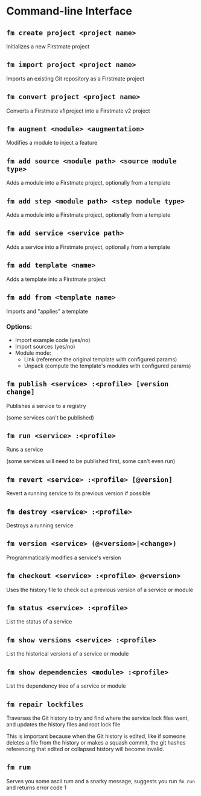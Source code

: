 # Command-line Interface

## `fm create project <project name>`
Initializes a new Firstmate project

## `fm import project <project name>`
Imports an existing Git repository as a Firstmate project

## `fm convert project <project name>`
Converts a Firstmate v1 project into a Firstmate v2 project

## `fm augment <module> <augmentation>`
Modifies a module to inject a feature

## `fm add source <module path> <source module type>`
Adds a module into a Firstmate project, optionally from a template

## `fm add step <module path> <step module type>`
Adds a module into a Firstmate project, optionally from a template

## `fm add service <service path>`
Adds a service into a Firstmate project, optionally from a template

## `fm add template <name>`
Adds a template into a Firstmate project

## `fm add from <template name>`
Imports and "applies" a template

### Options:
* Import example code (yes/no)
* Import sources (yes/no)
* Module mode:
    * Link (reference the original template with configured params)
    * Unpack (compute the template's modules with configured params)

## `fm publish <service> :<profile> [version change]`
Publishes a service to a registry

(some services can't be published)

## `fm run <service> :<profile>`
Runs a service

(some services will need to be published first, some can't even run)

## `fm revert <service> :<profile> [@version]`
Revert a running service to its previous version if possible

## `fm destroy <service> :<profile>`
Destroys a running service

## `fm version <service> (@<version>|<change>)`
Programmatically modifies a service's version

## `fm checkout <service> :<profile> @<version>`
Uses the history file to check out a previous version of a service or module

## `fm status <service> :<profile>`
List the status of a service

## `fm show versions <service> :<profile>`
List the historical versions of a service or module

## `fm show dependencies <module> :<profile>`
List the dependency tree of a service or module

## `fm repair lockfiles`
Traverses the Git history to try and find where the service lock files went, and updates the history files and root lock file

This is important because when the Git history is edited, like if someone deletes a file from the history or makes a squash commit, the git hashes referencing that edited or collapsed history will become invalid.

## `fm rum`
Serves you some ascii rum and a snarky message, suggests you run `fm run` and returns error code 1
